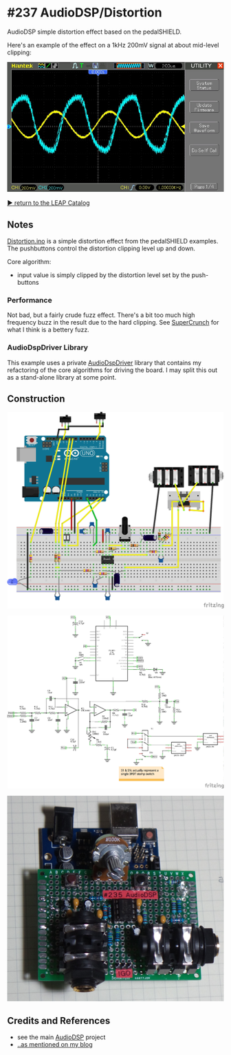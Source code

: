# #237 AudioDSP/Distortion

AudioDSP simple distortion effect based on the pedalSHIELD.

Here's an example of the effect on a 1kHz 200mV signal at about mid-level clipping:

![waveform](./assets/Distortion_build.jpg?raw=true)


[:arrow_forward: return to the LEAP Catalog](http://leap.tardate.com)

## Notes

[Distortion.ino](./Distortion.ino) is a simple distortion effect from the pedalSHIELD examples.
The pushbuttons control the distortion clipping level up and down.

Core algorithm:

* input value is simply clipped by the distortion level set by the push-buttons


### Performance

Not bad, but a fairly crude fuzz effect. There's a bit too much high frequency buzz in the result
due to the hard clipping. See [SuperCrunch](../SuperCrunch) for what I think is a bettery fuzz.


### AudioDspDriver Library

This example uses a private [AudioDspDriver](../../../libraries/AudioDspDriver) library
that contains my refactoring of the core algorithms for driving the board.
I may split this out as a stand-alone library at some point.


## Construction

![Breadboard](../assets/AudioDSP_bb.jpg?raw=true)

![The Schematic](../assets/AudioDSP_schematic.jpg?raw=true)

![The Build](../assets/AudioDSP_build.jpg?raw=true)

## Credits and References
* see the main [AudioDSP](../) project
* [..as mentioned on my blog](http://blog.tardate.com/2017/01/leap236-9-audiodsp-effects.html)
